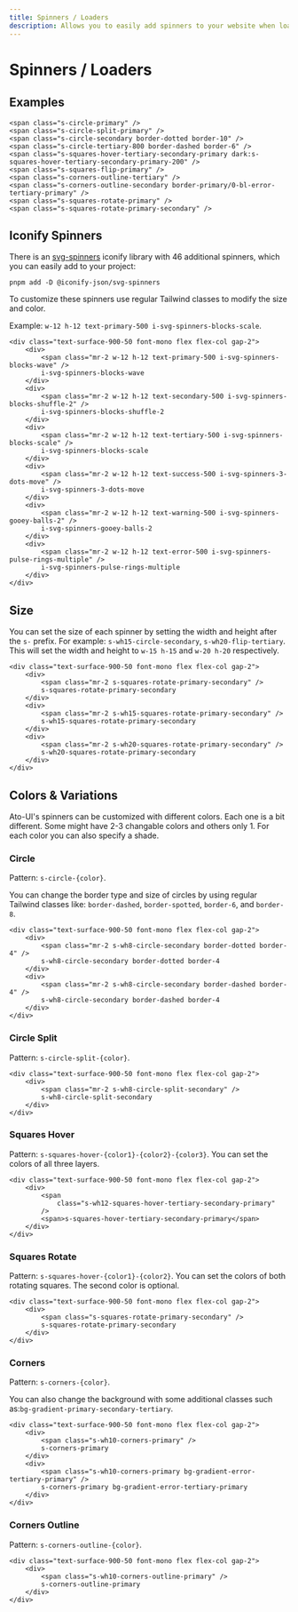 ```yaml
---
title: Spinners / Loaders
description: Allows you to easily add spinners to your website when loading data.
---
```


# Spinners / Loaders

## Examples

```svelte example
<span class="s-circle-primary" />
<span class="s-circle-split-primary" />
<span class="s-circle-secondary border-dotted border-10" />
<span class="s-circle-tertiary-800 border-dashed border-6" />
<span class="s-squares-hover-tertiary-secondary-primary dark:s-squares-hover-tertiary-secondary-primary-200" />
<span class="s-squares-flip-primary" />
<span class="s-corners-outline-tertiary" />
<span class="s-corners-outline-secondary border-primary/0-bl-error-tertiary-primary" />
<span class="s-squares-rotate-primary" />
<span class="s-squares-rotate-primary-secondary" />
```
<!-- Dots fading -->
<!-- <span class="s-dots-primary" />
<span class="s-dots-primary-secondary-tertiary" /> -->
<!-- Hovering squares -->
<!-- <span class="s-squares-flip-secondary-600-primary-700-tertiary rounded-xl" /> -->
<!-- Sliding bars -->
<!-- <span class="s-bars-primary-secondary-tertiary" />
<span class="s-bars-primary-800-success-error" /> -->
<!-- Shape shifting square -->
<!-- Squares folding -->
<!-- <span class="s-squares-folding-primary" />
<span class="s-squares-folding-secondary" />
<span class="s-squares-folding-tertiary-700" /> -->
<!-- 2 Squares rotating -->
<!-- </div>
</div> -->

## Iconify Spinners

There is an [svg-spinners](https://icones.js.org/collection/svg-spinners) iconify library with 46 additional spinners, which you can easily add to your project:

```shell hideHeader
pnpm add -D @iconify-json/svg-spinners
```

To customize these spinners use regular Tailwind classes to modify the size and color.

Example: `w-12 h-12 text-primary-500 i-svg-spinners-blocks-scale`.

<!-- <div class="w-full flex flex-col gap-6 justify-center items-center p-4 rounded-container border-1 border-surface-500/30-200/30 my-4 text-surface-900-50 font-mono"> -->
```svelte example column
<div class="text-surface-900-50 font-mono flex flex-col gap-2">
	<div>
		<span class="mr-2 w-12 h-12 text-primary-500 i-svg-spinners-blocks-wave" />
		i-svg-spinners-blocks-wave
	</div>
	<div>
		<span class="mr-2 w-12 h-12 text-secondary-500 i-svg-spinners-blocks-shuffle-2" />
		i-svg-spinners-blocks-shuffle-2
	</div>
	<div>
		<span class="mr-2 w-12 h-12 text-tertiary-500 i-svg-spinners-blocks-scale" />
		i-svg-spinners-blocks-scale
	</div>
	<div>
		<span class="mr-2 w-12 h-12 text-success-500 i-svg-spinners-3-dots-move" />
		i-svg-spinners-3-dots-move
	</div>
	<div>
		<span class="mr-2 w-12 h-12 text-warning-500 i-svg-spinners-gooey-balls-2" />
		i-svg-spinners-gooey-balls-2
	</div>
	<div>
		<span class="mr-2 w-12 h-12 text-error-500 i-svg-spinners-pulse-rings-multiple" />
		i-svg-spinners-pulse-rings-multiple
	</div>
</div>
```

## Size

You can set the size of each spinner by setting the width and height after the `s-` prefix. For example: `s-wh15-circle-secondary`, `s-wh20-flip-tertiary`. This will set the width and height to `w-15 h-15` and `w-20 h-20` respectively.

```svelte example column
<div class="text-surface-900-50 font-mono flex flex-col gap-2">
	<div>
		<span class="mr-2 s-squares-rotate-primary-secondary" />
		s-squares-rotate-primary-secondary
	</div>
	<div>
		<span class="mr-2 s-wh15-squares-rotate-primary-secondary" />
		s-wh15-squares-rotate-primary-secondary
	</div>
	<div>
		<span class="mr-2 s-wh20-squares-rotate-primary-secondary" />
		s-wh20-squares-rotate-primary-secondary
	</div>
</div>
```

## Colors & Variations

Ato-UI's spinners can be customized with different colors. Each one is a bit different. Some might have 2-3 changable colors and others only 1. For each color you can also specify a shade.

### Circle

Pattern: `s-circle-{color}`.

You can change the border type and size of circles by using regular Tailwind classes like: `border-dashed`,  `border-spotted`, `border-6`, and `border-8`.

```svelte example column
<div class="text-surface-900-50 font-mono flex flex-col gap-2">
	<div>
		<span class="mr-2 s-wh8-circle-secondary border-dotted border-4" />
		s-wh8-circle-secondary border-dotted border-4
	</div>
	<div>
		<span class="mr-2 s-wh8-circle-secondary border-dashed border-4" />
		s-wh8-circle-secondary border-dashed border-4
	</div>
</div>
```

### Circle Split

Pattern: `s-circle-split-{color}`.

```svelte example column
<div class="text-surface-900-50 font-mono flex flex-col gap-2">
	<div>
		<span class="mr-2 s-wh8-circle-split-secondary" />
		s-wh8-circle-split-secondary
	</div>
</div>
```

### Squares Hover

Pattern: `s-squares-hover-{color1}-{color2}-{color3}`. You can set the colors of all three layers.

```svelte example column
<div class="text-surface-900-50 font-mono flex flex-col gap-2">
	<div>
		<span
			class="s-wh12-squares-hover-tertiary-secondary-primary"
		/>
		<span>s-squares-hover-tertiary-secondary-primary</span>
	</div>
</div>
```

### Squares Rotate

Pattern: `s-squares-hover-{color1}-{color2}`. You can set the colors of both rotating squares. The second color is optional.

```svelte example column
<div class="text-surface-900-50 font-mono flex flex-col gap-2">
	<div>
		<span class="s-squares-rotate-primary-secondary" />
		s-squares-rotate-primary-secondary
	</div>
</div>
```

### Corners

Pattern: `s-corners-{color}`. 

You can also change the background with some additional classes such as:`bg-gradient-primary-secondary-tertiary`.

```svelte example column
<div class="text-surface-900-50 font-mono flex flex-col gap-2">
	<div>
		<span class="s-wh10-corners-primary" />
		s-corners-primary
	</div>
	<div>
		<span class="s-wh10-corners-primary bg-gradient-error-tertiary-primary" />
		s-corners-primary bg-gradient-error-tertiary-primary
	</div>
</div>
```

### Corners Outline

Pattern: `s-corners-outline-{color}`.

```svelte example column
<div class="text-surface-900-50 font-mono flex flex-col gap-2">
	<div>
		<span class="s-wh10-corners-outline-primary" />
		s-corners-outline-primary
	</div>
</div>
```